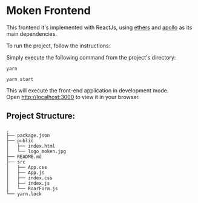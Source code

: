 # Moken Frontend

This frontend it's implemented with ReactJs, using [ethers](https://docs.ethers.io/) and [apollo](https://www.apollographql.com/docs/react/) as its main dependencies.

To run the project, follow the instructions:

Simply execute the following command from the project's directory:

```
yarn
```

```
yarn start
```

This will execute the front-end application in development mode.\
Open [http://localhost:3000](http://localhost:3000) to view it in your browser.

## Project Structure:
```
.
├── package.json
├── public
│   ├── index.html
│   └── logo_moken.jpg
├── README.md
├── src
│   ├── App.css
│   ├── App.js
│   ├── index.css
│   ├── index.js
│   └── RoarForm.js
└── yarn.lock

```
